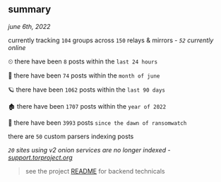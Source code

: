 
## summary
_june 6th, 2022_

currently tracking `104` groups across `150` relays & mirrors - _`52` currently online_

⏲ there have been `8` posts within the `last 24 hours`

🦈 there have been `74` posts within the `month of june`

🪐 there have been `1062` posts within the `last 90 days`

🏚 there have been `1707` posts within the `year of 2022`

🦕 there have been `3993` posts `since the dawn of ransomwatch`

there are `50` custom parsers indexing posts

_`20` sites using v2 onion services are no longer indexed - [support.torproject.org](https://support.torproject.org/onionservices/v2-deprecation/)_

> see the project [README](https://github.com/joshhighet/ransomwatch#ransomwatch--) for backend technicals

